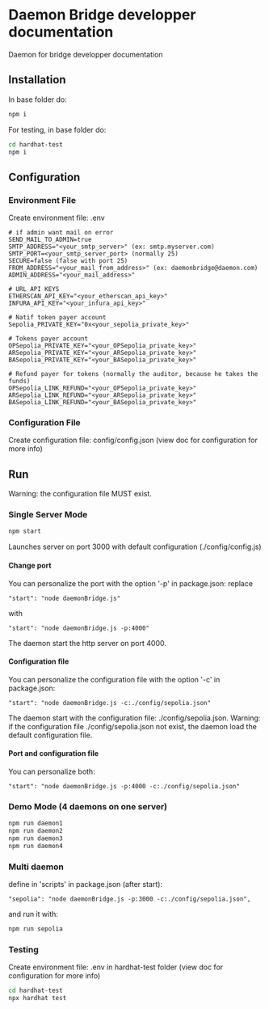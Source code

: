 # Daemon Bridge developper documentation
Daemon for bridge developper documentation

## Installation
In base folder do:
```bash
npm i
```
For testing, in base folder do:
```bash
cd hardhat-test
npm i
```

## Configuration

### Environment File
Create environment file: .env
```env
# if admin want mail on error
SEND_MAIL_TO_ADMIN=true
SMTP_ADDRESS="<your_smtp_server>" (ex: smtp.myserver.com)
SMTP_PORT=<your_smtp_server_port> (normally 25)
SECURE=false (false with port 25)
FROM_ADDRESS="<your_mail_from_address>" (ex: daemonbridge@daemon.com)
ADMIN_ADDRESS="<your_mail_address>"

# URL API KEYS
ETHERSCAN_API_KEY="<your_etherscan_api_key>"
INFURA_API_KEY="<your_infura_api_key>"

# Natif token payer account
Sepolia_PRIVATE_KEY="0x<your_sepolia_private_key>"

# Tokens payer account
OPSepolia_PRIVATE_KEY="<your_OPSepolia_private_key>"
ARSepolia_PRIVATE_KEY="<your_ARSepolia_private_key>"
BASepolia_PRIVATE_KEY="<your_BASepolia_private_key>"

# Refund payer for tokens (normally the auditor, because he takes the funds)
OPSepolia_LINK_REFUND="<your_OPSepolia_private_key>"
ARSepolia_LINK_REFUND="<your_ARSepolia_private_key>"
BASepolia_LINK_REFUND="<your_BASepolia_private_key>"
```

### Configuration File
Create configuration file: config/config.json
(view doc for configuration for more info)

## Run
Warning: the configuration file MUST exist.

### Single Server Mode
```bash
npm start
```
Launches server on port 3000 with default configuration (./config/config.js)

#### Change port
You can personalize the port with the option '-p' in package.json:
replace
```
"start": "node daemonBridge.js"
```
with
```
"start": "node daemonBridge.js -p:4000"
```
The daemon start the http server on port 4000.

#### Configuration file
You can personalize the configuration file with the option '-c' in package.json:
```
"start": "node daemonBridge.js -c:./config/sepolia.json"
```
The daemon start with the configuration file: ./config/sepolia.json.
Warning: if the configuration file ./config/sepolia.json not exist, the daemon load the default configuration file.

####  Port and configuration file
You can personalize both:
```
"start": "node daemonBridge.js -p:4000 -c:./config/sepolia.json"
```

### Demo Mode (4 daemons on one server)
```bash
npm run daemon1
npm run daemon2
npm run daemon3
npm run daemon4
```

### Multi daemon
define in 'scripts' in package.json (after start):

```
"sepolia": "node daemonBridge.js -p:3000 -c:./config/sepolia.json",
```
and run it with:
```bash
npm run sepolia
```

### Testing
Create environment file: .env in hardhat-test folder (view doc for configuration for more info)

```bash
cd hardhat-test
npx hardhat test
```
